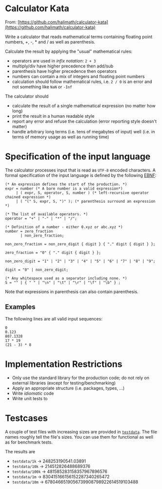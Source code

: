 # Calculator Kata

From: [https://github.com/halimath/calculator-kata](https://github.com/halimath/calculator-kata)

Write a calculator that reads mathematical terms containing
floating point numbers, +, -, \* and / as well as parenthesis.

Calculate the result by applying the "usual" mathematical rules:

- operators are used in _infix notation_: `2 + 3`
- multiply/div have higher precedence then add/sub
- parenthesis have higher precedence then operators
- numbers can contain a mix of integers and floating point numbers
- calculation should follow mathematical rules, i.e. `2 / 0` is an error and not
  something like `NaN` or `-Inf`

The calculator should

- calculate the result of a single mathematical expression (no matter how long)
- print the result in a human readable style
- report any error and refuse the calculation (error reporting style doesn't matter)
- handle arbitrary long terms (i.e. tens of megabytes of input) well (i.e. in
  terms of memory usage as well as running time)

# Specification of the input language

The calculator processes input that is read as `UTF-8` encoded characters. A
formal specification of the input language is defined by the following [EBNF]:

```ebnf
(* An expression defines the start of the production. *)
expr = number (* A bare number is a valid expression*)
     | ( expr, S, operator, S, number ) (* left-recursive operator chained expression *)
     | ( "(" S, expr, S, ")" ); (* parenthesis surround an expression *)

(* The list of available operators. *)
operator = "+" | "-" | "*" | "/";

(* Definition of a number - either 0.xyz or abc.xyz *)
number = zero_fraction
       | non_zero_fraction;

non_zero_fraction = non_zero_digit { digit } { "." digit { digit } };

zero_fraction = "0" { "." digit { digit } };

non_zero_digit = "1" | "2" | "3" | "4" | "5" | "6" | "7" | "8" | "9";

digit = "0" | non_zero_digit;

(* Any whitespace used as a separator including none. *)
S = "" | { " " | "\n" | "\t" | "\r" | "\f" | "\b" } ;
```

Note that expressions in parenthesis can also contain parenthesis.

[EBNF]: https://en.wikipedia.org/wiki/Extended_Backus–Naur_form

## Examples

The following lines are all valid input sequences:

```
0
0.123
807.1328
17 * 19
(21 - 3) * 8
```

# Implementation Restrictions

- Only use the standard library for the production code; do not rely on external
  libraries (except for testing/benchmarking)
- Apply an appropriate structure (i.e. packages, types, ...)
- Write _idiomatic_ code
- Write unit tests to

# Testcases

A couple of test files with increasing sizes are provided in [`testdata`](./testdata).
The file names roughly tell the file's sizes. You can use them for functional
as well as for benchmark tests.

The results are

- `testdata/1k` -> 248253190541.03891
- `testdata/10k` -> 214512826488689376
- `testdata/100k` -> 481585283158357967896576
- `testdata/1m` -> 830415166156152287340265472
- `testdata/10m` -> 6780466519056739908798922614519103488
